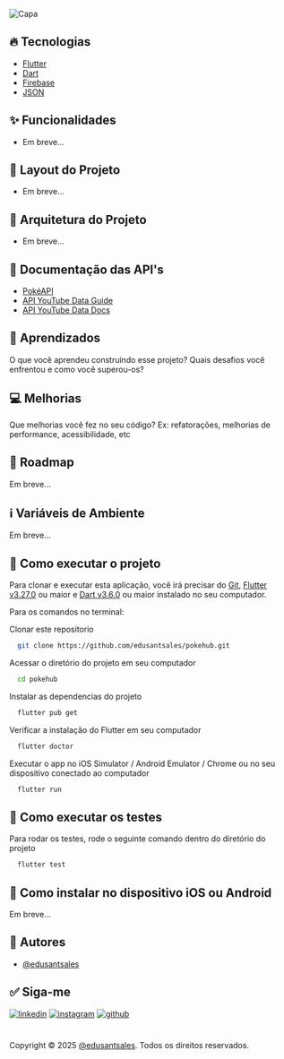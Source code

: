 ![Capa](https://github.com/user-attachments/assets/990dd457-47f8-44d9-8266-5718659da649)

## 🔥 Tecnologias

- [Flutter](https://flutter.dev/)
- [Dart](https://dart.dev/)
- [Firebase](https://firebase.google.com)
- [JSON](https://www.json.org/json-pt.html)

## ✨ Funcionalidades

- Em breve...

## 🎨 Layout do Projeto

<!-- Você pode visualizar o layout do projeto através [desse link](https://www.figma.com/design/BjVxPc1UH3fEkXLaN9m3yB/Project-%2301---Poke-Hub?node-id=0-1). É necessário ter conta no [Figma](http://figma.com/) para acessá-lo. -->
- Em breve...

## 🧱 Arquitetura do Projeto

<!-- ![Arquitetura](https://github.com/user-attachments/assets/835e215d-581b-4272-85cf-5a28676fea97) -->
- Em breve...

## 📄 Documentação das API's

 - [PokéAPI](https://pokeapi.co/docs/v2)
 - [API YouTube Data Guide](https://developers.google.com/youtube/v3/getting-started?hl=pt-br)
 - [API YouTube Data Docs](https://developers.google.com/youtube/v3/docs?hl=pt-br)

## 🧠 Aprendizados

O que você aprendeu construindo esse projeto? Quais desafios você enfrentou e como você superou-os?

## 💻 Melhorias

Que melhorias você fez no seu código? Ex: refatorações, melhorias de performance, acessibilidade, etc

## 🎯 Roadmap

Em breve...

## ℹ️ Variáveis de Ambiente

<!-- Para rodar esse projeto, você vai precisar adicionar as seguintes variáveis de ambiente no seu .env

`API_KEY`

`ANOTHER_API_KEY` -->
Em breve...

## 🚀 Como executar o projeto

Para clonar e executar esta aplicação, você irá precisar do [Git](https://git-scm.com/), [Flutter v3.27.0](https://flutter.dev/) ou maior e [Dart v3.6.0](https://dart.dev/) ou maior instalado no seu computador. 

Para os comandos no terminal:

Clonar este repositorio

```bash
  git clone https://github.com/edusantsales/pokehub.git
```

Acessar o diretório do projeto em seu computador

```bash
  cd pokehub
```

Instalar as dependencias do projeto

```bash
  flutter pub get
```

Verificar a instalação do Flutter em seu computador

```bash
  flutter doctor
```

Executar o app no iOS Simulator / Android Emulator / Chrome ou no seu dispositivo conectado ao computador

```bash
  flutter run
```

## 🚀 Como executar os testes

Para rodar os testes, rode o seguinte comando dentro do diretório do projeto

```bash
  flutter test
```

## 📱 Como instalar no dispositivo iOS ou Android

Em breve...

## 📝 Autores

- [@edusantsales](https://www.github.com/edusantsales)

## ✅ Siga-me

[![linkedin](https://img.shields.io/badge/linkedin-0A66C2?style=for-the-badge)](https://www.linkedin.com/in/edusantsales/)  [![instagram](https://img.shields.io/badge/instagram-CD486B?style=for-the-badge)](https://www.instagram.com/edusantsales)  [![github](https://img.shields.io/badge/github-37393A?style=for-the-badge)](https://www.github.com/edusantsales)

#

Copyright © 2025 [@edusantsales](https://www.github.com/edusantsales). Todos os direitos reservados.
